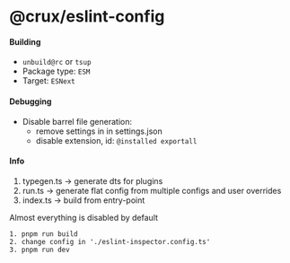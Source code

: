 # @crux/eslint-config

#### Building

- `unbuild@rc` or `tsup`
- Package type: `ESM`
- Target: `ESNext`

#### Debugging

- Disable barrel file generation:
  - remove settings in in settings.json
  - disable extension, id: `@installed exportall`

#### Info

1. typegen.ts -> generate dts for plugins
2. run.ts -> generate flat config from multiple configs and user overrides
3. index.ts -> build from entry-point

Almost everything is disabled by default

```
1. pnpm run build
2. change config in './eslint-inspector.config.ts'
3. pnpm run dev
```

